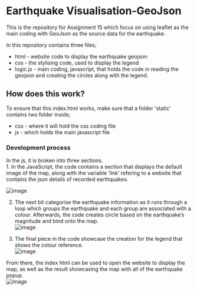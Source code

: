 # Earthquake Visualisation-GeoJson
This is the repository for Assignment 15 which focus on using leaflet as the main coding with GeoJson as the source data for the earthquake. <br/>

In this repository contains three files; <br/>
- html - website code to display the earthquake geojson <br/>
- css - the stylising code, used to display the legend <br/>
- logic.js - main coding, javascript, that holds the code in reading the geojson and creating the circles along with the legend. <br/>

## How does this work?
To ensure that this index.html works, make sure that a folder 'static' contains two folder inside; <br/>
- css - where it will hold the css coding file <br/>
- js - which holds the main javascript file <br/>

<h3>Development process</h3>
In the js, it is broken into three sections. <br/>
1. In the JavaScript, the code contains a section that displays the default image of the map, along with the variable ‘link’ refering to a website that contains the json details of recorded earthquakes.<br/>

![image](https://github.com/EricTran99/Earthquake_Visualisation/assets/134130254/2f731cf4-1177-4f4b-b0ba-c7bc532c7163)
 <br/>

2. The next bit categorise the earthquake information as it runs through a loop which groups the earthquake and each group are associated with a colour. Afterwards, the code creates circle based on the earthquake’s magnitude and bind onto the map.<br/>
![image](https://github.com/EricTran99/Earthquake_Visualisation/assets/134130254/18537d5f-8fa1-4568-9f76-a1ff868b9d06)

3. The final piece in the code showcase the creation for the legend that shows the colour reference.<br/>
![image](https://github.com/EricTran99/Earthquake_Visualisation/assets/134130254/acbc475e-8f96-4658-9c3e-a0355d3e89e0) <br/>

From there, the index html can be used to open the website to display the map, as well as the result showcasing the map with all of the earthquake popup. <br/>
![image](https://github.com/Nisloen/Assignment-15-GeoJson/assets/134130254/990a1063-d4a0-47c6-aafc-293e79e12b90)
